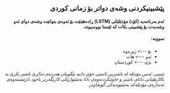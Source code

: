 ## <div dir="rtl">پێشبینیکردنی وشەی دواتر بۆ زمانی کوردی</div>

#### <div dir="rtl">ئەم بەرنامەیە (کۆد) مۆدێلێکی (LSTM) ڕادەهێنێت بۆ ئەوەی بتوانێت وشەی دوای ئەو وشەیەت بۆ پێشبینی بکات کە ئێستا نووسیوتە.</div>


##### <div dir="rtl">نموونە:</div>

<div dir="rtl">
  <ul dir="rtl">
  <li dir="rtl">بۆ ---> ژورەوە</li>
  <li dir="rtl">ئەو ---> هات</li>
  <li dir="rtl">بژی ---> کوردستان</li>
</ul>
</div>

###### <div dir="rtl">تێبینی: ئەمن مۆدێلە لە باشترین ئاستی خۆی دانیە بێگومان هەردەم دەکرێ باشتر بکرێ بە باکارهێنانی داتای باشتر و خاوێنکردنەوەی داتا بەشێوازێکی کاریگەرتر یاخود دارێشتنەوەی ئەندازەی مۆدێلەکە بەشێوەیەکی گونجاوتر.</div>
